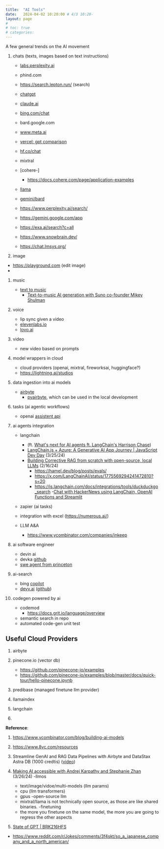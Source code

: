 ```yaml
---
title:  "AI Tools"
date:   2024-04-02 10:20:00 # 4/3 10:20-
layout: page
#
# toc: true
# categories:
---
```



A few general trends on the AI movement

1. chats (texts, images based on text instructions)
    - [labs.perplexity.ai](https://labs.perplexity.ai/)
    - phind.com
    - https://search.lepton.run/ (search)
    - [chatgpt](https://chat.openai.com)
    - [claude.ai](https://claude.ai/chats)
    - [bing.com/chat](https://bing.com/chat)
    - bard.google.com
    - www.meta.ai

    - [vercel: gpt comparison](https://sdk.vercel.ai)
    - [hf.co/chat](https://huggingface.co/chat/)
    - mixtral
    - [cohere-]
        - https://docs.cohere.com/page/application-examples
    
    - [llama](https://labs.perplexity.ai/)
    - [gemini/bard](https://gemini.google.com/app)
    - https://www.perplexity.ai/search/
    - https://gemini.google.com/app
    - https://exa.ai/search?c=all
    - https://www.snowbrain.dev/
    - https://chat.lmsys.org/

1. image
- https://playground.com (edit image)
- 

1. music
    - [text to music](https://app.suno.ai/create/)
        - [Text-to-music AI generation with Suno co-founder Mikey Shulman](https://youtu.be/jl_aABkYQ3s?feature=shared&t=126)

1. voice
    - lip sync given a video
    - [elevenlabs.io](https://elevenlabs.io/sign-up)
    - [lovo.ai](https://lovo.ai/)


1. video
    - new video based on prompts


1. model wrappers in cloud
    - cloud providers (openai, mixtral, fireworksai, huggingface?)
    - https://lightning.ai/studios


1. data ingestion into ai models
    - [airbyte](https://airbyte.com/tutorials)
        - [pyairbyte](https://docs.airbyte.com/using-airbyte/pyairbyte/getting-started), which can be used in the local development


1. tasks (ai agentic workflows)
    - openai [assistent api](https://cookbook.openai.com/examples/assistants_api_overview_python)

1. ai agents integration
    - langchain
        - (ft. [What's next for AI agents ft. LangChain's Harrison Chase](https://youtu.be/pBBe1pk8hf4?feature=shared&t=79))
        - [LangChain.js + Azure: A Generative AI App Journey | JavaScript Dev Day](https://youtu.be/nYXSKs8qMY8?feature=shared&t=404) (3/25/24)
        - [Building Corrective RAG from scratch with open-source, local LLMs](https://youtu.be/E2shqsYwxck?feature=shared&t=226) (2/16/24)
            - https://hamel.dev/blog/posts/evals/
            - https://x.com/LangChainAI/status/1775569294241472810?s=20
            - https://js.langchain.com/docs/integrations/tools/duckduckgo_search
        -[Chat with HackerNews using LangChain, OpenAI Functions and Streamlit](https://youtu.be/aReTR0NIP24?feature=shared&t=1603)
    - zapier (ai tasks)

    - integration with excel (https://numerous.ai/)
    - LLM A&A
        - https://www.ycombinator.com/companies/inkeep


1. ai software engineer
    - devin ai
    - devka [github]()
    - [swe agent from princeton](https://github.com/princeton-nlp/SWE-agent)

1. ai-search
    - bing [copilot](https://www.bing.com/chat)
    - [devv.ai](https://devv.ai/) ([github](https://github.com/devv-ai/devv))

1. codegen powered by ai
    - codemod
        - https://docs.grit.io/language/overview
    - semantic search in repo
    - automated code-gen unit test

## Useful Cloud Providers
1. airbyte
1. pinecone.io (vector db)
    - https://github.com/pinecone-io/examples
    - https://github.com/pinecone-io/examples/blob/master/docs/quick-tour/hello-pinecone.ipynb
1. predibase (managed finetune llm provider)

1. llamaindex
1. langchain
1.

**Reference**:
1. https://www.ycombinator.com/blog/building-ai-models
1. https://www.8vc.com/resources
1. Streamline GenAI and RAG Data Pipelines with Airbyte and DataStax Astra DB (1000 credtis) ([video](https://www.crowdcast.io/c/nchvdml0fxde))


1. [Making AI accessible with Andrej Karpathy and Stephanie Zhan](https://youtu.be/c3b-JASoPi0?si=xqho37j_eJujYeKh&t=235) (3/26/24)
-llmos
    - text/image/vidoe/multi-models (llm params)
    - cpu (llm transformers)
    - gpus
-open-source llm
    - mixtral/llama is not technically open source, as those are like shared binaries.
-finetuning
    - the more you finetune on the same model, the more you are going to regress the other aspects

1. [State of GPT | BRK216HFS](https://youtu.be/bZQun8Y4L2A?feature=shared&t=189)
- https://www.reddit.com/r/Jokes/comments/3f4skt/so_a_japanese_company_and_a_north_american/
